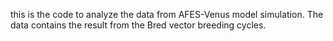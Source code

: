 
this is the code to analyze the data from AFES-Venus model simulation. 
The data contains the result from the Bred vector breeding cycles. 
